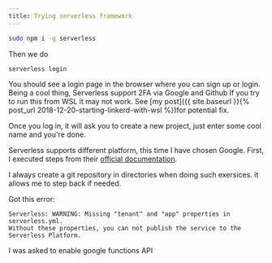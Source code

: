 ```yaml
---
title: Trying serverless framework
---
```


```bash
sudo npm i -g serverless
```

Then we do 

```bash
serverless login
```

You should see a login page in the browser where you can sign up or login. Being a cool thing,
Serverless support 2FA via Google and Github If you try to run this from WSL it may not work. 
See [my post]({{ site.baseurl }}{% post_url 2018-12-20-starting-linkerd-with-wsl %})for potential fix.

Once you log in, it will ask you to create a new project, just enter some cool name and you're done.

Serverless supports different platform, this time I have chosen Google. First, I executed steps from
their [official documentation](https://serverless.com/framework/docs/providers/google/guide/quick-start/).

I always create a git repository in directories when doing such exersices. it allows me to step back if
needed. 

Got this error:

```
Serverless: WARNING: Missing "tenant" and "app" properties in serverless.yml. 
Without these properties, you can not publish the service to the Serverless Platform.
```

I was asked to enable google functions API